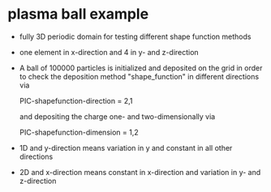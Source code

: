 # plasma ball example
- fully 3D periodic domain for testing different shape function methods
- one element in x-direction and 4 in y- and z-direction
- A ball of 100000 particles is initialized and deposited on the grid
    in order to check the deposition method "shape_function" in different
    directions via

    PIC-shapefunction-direction = 2,1

    and depositing the charge one- and two-dimensionally via

    PIC-shapefunction-dimension = 1,2
- 1D and y-direction means variation in y and constant in all other directions
- 2D and x-direction means constant in x-direction and variation in y- and z-direction
